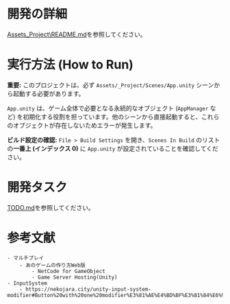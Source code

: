 # 開発の詳細
[Assets\_Project\README.md](.\Assets\_Project\README.md)を参照してください。

# 実行方法 (How to Run)

**重要:** このプロジェクトは、必ず `Assets/_Project/Scenes/App.unity` シーンから起動する必要があります。

`App.unity` は、ゲーム全体で必要となる永続的なオブジェクト (`AppManager` など) を初期化する役割を担っています。他のシーンから直接起動すると、これらのオブジェクトが存在しないためエラーが発生します。

**ビルド設定の確認:**
`File > Build Settings` を開き、`Scenes In Build` のリストの**一番上 (インデックス 0)** に `App.unity` が設定されていることを確認してください。

# 開発タスク
[TODO.md](./TODO.md)を参照してください。

# 参考文献
    - マルチプレイ
        - あのゲームの作り方Web版
            - NetCode for GameObject
            - Game Server Hosting(Unity)
    - InputSystem
        - https://nekojara.city/unity-input-system-modifier#Button%20with%20one%20modifier%E3%81%AE%E4%BD%BF%E3%81%84%E6%96%B9